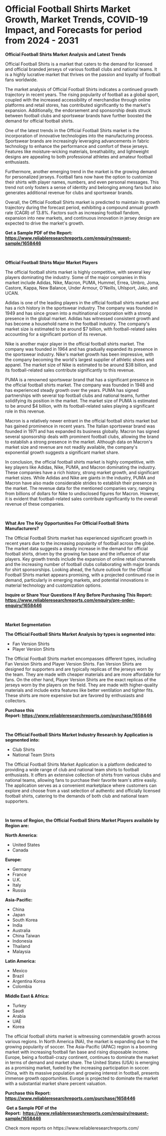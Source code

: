 <p><h1>Official Football Shirts Market Growth, Market Trends, COVID-19 Impact, and Forecasts for period from 2024 - 2031</h1></p><p><strong>Official Football Shirts Market Analysis and Latest Trends</strong></p>
<p><p>Official Football Shirts is a market that caters to the demand for licensed and official branded jerseys of various football clubs and national teams. It is a highly lucrative market that thrives on the passion and loyalty of football fans worldwide.</p><p>The market analysis of Official Football Shirts indicates a continued growth trajectory in recent years. The rising popularity of football as a global sport, coupled with the increased accessibility of merchandise through online platforms and retail stores, has contributed significantly to the market's expansion. Additionally, the endorsement and sponsorship deals struck between football clubs and sportswear brands have further boosted the demand for official football shirts.</p><p>One of the latest trends in the Official Football Shirts market is the incorporation of innovative technologies into the manufacturing process. Sportswear brands are increasingly leveraging advancements in fabric technology to enhance the performance and comfort of these jerseys. Features like moisture-wicking materials, breathability, and lightweight designs are appealing to both professional athletes and amateur football enthusiasts.</p><p>Furthermore, another emerging trend in the market is the growing demand for personalized jerseys. Football fans now have the option to customize their shirts with player names, numbers, and even personal messages. This trend not only fosters a sense of identity and belonging among fans but also generates additional revenue for clubs and sportswear brands.</p><p>Overall, the Official Football Shirts market is predicted to maintain its growth trajectory during the forecast period, exhibiting a compound annual growth rate (CAGR) of 13.8%. Factors such as increasing football fandom, expansion into new markets, and continuous innovation in jersey design are expected to drive the market's growth.</p></p>
<p><strong>Get a Sample PDF of the Report:&nbsp; <a href="https://www.reliableresearchreports.com/enquiry/request-sample/1658446">https://www.reliableresearchreports.com/enquiry/request-sample/1658446</a></strong></p>
<p>&nbsp;</p>
<p><strong>Official Football Shirts Major Market Players</strong></p>
<p><p>The official football shirts market is highly competitive, with several key players dominating the industry. Some of the major companies in this market include Adidas, Nike, Macron, PUMA, Hummel, Errea, Umbro, Joma, Castore, Kappa, New Balance, Under Armour, O'Neills, Uhlsport, Jako, and UCAN. </p><p>Adidas is one of the leading players in the official football shirts market and has a rich history in the sportswear industry. The company was founded in 1949 and has since grown into a multinational corporation with a strong presence in the global market. Adidas has witnessed consistent growth and has become a household name in the football industry. The company's market size is estimated to be around $7 billion, with football-related sales accounting for a significant portion of its revenue.</p><p>Nike is another major player in the official football shirts market. The company was founded in 1964 and has gradually expanded its presence in the sportswear industry. Nike's market growth has been impressive, with the company becoming the world's largest supplier of athletic shoes and apparel. The market size of Nike is estimated to be around $38 billion, and its football-related sales contribute significantly to this revenue.</p><p>PUMA is a renowned sportswear brand that has a significant presence in the official football shirts market. The company was founded in 1948 and has experienced steady growth over the years. PUMA has signed partnerships with several top football clubs and national teams, further solidifying its position in the market. The market size of PUMA is estimated to be around $4 billion, with its football-related sales playing a significant role in this revenue.</p><p>Macron is a relatively newer entrant in the official football shirts market but has gained prominence in recent years. The Italian sportswear brand was founded in 1971 and has expanded its business globally. Macron has signed several sponsorship deals with prominent football clubs, allowing the brand to establish a strong presence in the market. Although data on Macron's market size and revenue are not readily available, the company's exponential growth suggests a significant market share.</p><p>In conclusion, the official football shirts market is highly competitive, with key players like Adidas, Nike, PUMA, and Macron dominating the industry. These companies have a rich history, strong market growth, and significant market sizes. While Adidas and Nike are giants in the industry, PUMA and Macron have also made considerable strides to establish their presence in the market. The revenue data for the mentioned companies vary, ranging from billions of dollars for Nike to undisclosed figures for Macron. However, it is evident that football-related sales contribute significantly to the overall revenue of these companies.</p></p>
<p>&nbsp;</p>
<p><strong>What Are The Key Opportunities For Official Football Shirts Manufacturers?</strong></p>
<p><p>The Official Football Shirts market has experienced significant growth in recent years due to the increasing popularity of football across the globe. The market data suggests a steady increase in the demand for official football shirts, driven by the growing fan base and the influence of star players. Key growth trends include the expansion of online retail channels and the increasing number of football clubs collaborating with major brands for shirt sponsorships. Looking ahead, the future outlook for the Official Football Shirts market appears promising, with a projected continued rise in demand, particularly in emerging markets, and potential innovations in material technology and customization options.</p></p>
<p><strong>Inquire or Share Your Questions If Any Before Purchasing This Report: <a href="https://www.reliableresearchreports.com/enquiry/pre-order-enquiry/1658446">https://www.reliableresearchreports.com/enquiry/pre-order-enquiry/1658446</a></strong></p>
<p>&nbsp;</p>
<p><strong>Market Segmentation</strong></p>
<p><strong>The Official Football Shirts Market Analysis by types is segmented into:</strong></p>
<p><ul><li>Fan Version Shirts</li><li>Player Version Shirts</li></ul></p>
<p><p>The Official Football Shirts market encompasses different types, including Fan Version Shirts and Player Version Shirts. Fan Version Shirts are designed for supporters and are typically replicas of the jerseys worn by the team. They are made with cheaper materials and are more affordable for fans. On the other hand, Player Version Shirts are the exact replicas of the jerseys worn by the players on the field. They are made with higher-quality materials and include extra features like better ventilation and tighter fits. These shirts are more expensive but are favored by enthusiasts and collectors.</p></p>
<p><strong>Purchase this Report:&nbsp;<a href="https://www.reliableresearchreports.com/purchase/1658446">https://www.reliableresearchreports.com/purchase/1658446</a></strong></p>
<p>&nbsp;</p>
<p><strong>The Official Football Shirts Market Industry Research by Application is segmented into:</strong></p>
<p><ul><li>Club Shirts</li><li>National Team Shirts</li></ul></p>
<p><p>The Official Football Shirts Market Application is a platform dedicated to providing a wide range of club and national team shirts to football enthusiasts. It offers an extensive collection of shirts from various clubs and national teams, allowing fans to purchase their favorite team's attire easily. The application serves as a convenient marketplace where customers can explore and choose from a vast selection of authentic and officially licensed football shirts, catering to the demands of both club and national team supporters.</p></p>
<p>&nbsp;</p>
<p><strong>In terms of Region, the Official Football Shirts Market Players available by Region are:</strong></p>
<p>
    <p> <strong> North America: </strong>
        <ul>
            <li>United States</li>
            <li>Canada</li>
        </ul>
        </p> 
    <p> <strong> Europe: </strong>
        <ul>
            <li>Germany</li>
            <li>France</li>
            <li>U.K.</li>
            <li>Italy</li>
            <li>Russia</li>
        </ul>
        </p> 
    <p> <strong> Asia-Pacific: </strong>
        <ul>
            <li>China</li>
            <li>Japan</li>
            <li>South Korea</li>
            <li>India</li>
            <li>Australia</li>
            <li>China Taiwan</li>
            <li>Indonesia</li>
            <li>Thailand</li>
            <li>Malaysia</li>
        </ul>
        </p> 
    <p> <strong> Latin America: </strong>
        <ul>
            <li>Mexico</li>
            <li>Brazil</li>
            <li>Argentina Korea</li>
            <li>Colombia</li>
        </ul>
        </p> 
    <p> <strong> Middle East & Africa: </strong>
        <ul>
            <li>Turkey</li>
            <li>Saudi</li>
            <li>Arabia</li>
            <li>UAE</li>
            <li>Korea</li>
        </ul>
    </p>
    </p>
<p><p>The official football shirts market is witnessing commendable growth across various regions. In North America (NA), the market is expanding due to the growing popularity of soccer. The Asia-Pacific (APAC) region is a booming market with increasing football fan base and rising disposable income. Europe, being a football-crazy continent, continues to dominate the market in terms of demand and market share. The United States (USA) is emerging as a promising market, fueled by the increasing participation in soccer. China, with its massive population and growing interest in football, presents immense growth opportunities. Europe is projected to dominate the market with a substantial market share percent valuation.</p></p>
<p><strong>Purchase this Report: <a href="https://www.reliableresearchreports.com/purchase/1658446">https://www.reliableresearchreports.com/purchase/1658446</a></strong></p>
<p>&nbsp;<strong>Get a Sample PDF of the Report:&nbsp;&nbsp;<a href="https://www.reliableresearchreports.com/enquiry/request-sample/1658446">https://www.reliableresearchreports.com/enquiry/request-sample/1658446</a></strong></p>
<p><strong></strong></p>
<p>Check more reports on https://www.reliableresearchreports.com/</p>